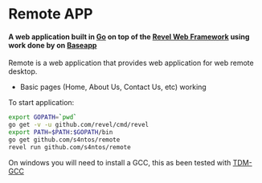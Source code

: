Remote APP
=======

#### A web application built in [Go](http://golang.org) on top of the [Revel Web Framework](https://revel.github.io) using work done by on [Baseapp](https://github.com/richtr/baseapp) ####


Remote is a web application that provides web application for web remote desktop.

* Basic pages (Home, About Us, Contact Us, etc) working


To start application:

```bash
export GOPATH=`pwd`
go get -v -u github.com/revel/cmd/revel
export PATH=$PATH:$GOPATH/bin
go get github.com/s4ntos/remote
revel run github.com/s4ntos/remote
```

On windows you will need to install a GCC, this as been tested with [TDM-GCC](http://tdm-gcc.tdragon.net/download)
